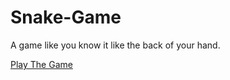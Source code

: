 # Snake-Game
A game like you know it like the back of your hand.

[Play The Game](https://website-name.com)
